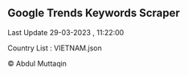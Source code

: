 

## Google Trends Keywords Scraper 
 
Last Update 29-03-2023 , 11:22:00

Country List :
VIETNAM.json



© Abdul Muttaqin 
